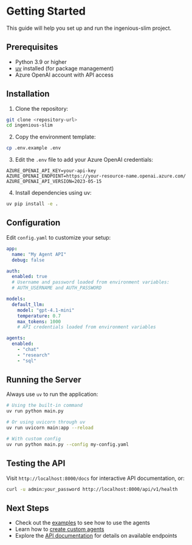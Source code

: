 # Getting Started

This guide will help you set up and run the ingenious-slim project.

## Prerequisites

- Python 3.9 or higher
- [uv](https://github.com/astral-sh/uv) installed (for package management)
- Azure OpenAI account with API access

## Installation

1. Clone the repository:

```bash
git clone <repository-url>
cd ingenious-slim
```

2. Copy the environment template:

```bash
cp .env.example .env
```

3. Edit the `.env` file to add your Azure OpenAI credentials:

```
AZURE_OPENAI_API_KEY=your-api-key
AZURE_OPENAI_ENDPOINT=https://your-resource-name.openai.azure.com/
AZURE_OPENAI_API_VERSION=2023-05-15
```

4. Install dependencies using uv:

```bash
uv pip install -e .
```

## Configuration

Edit `config.yaml` to customize your setup:

```yaml
app:
  name: "My Agent API"
  debug: false

auth:
  enabled: true
  # Username and password loaded from environment variables:
  # AUTH_USERNAME and AUTH_PASSWORD

models:
  default_llm:
    model: "gpt-4.1-mini"
    temperature: 0.7
    max_tokens: 1000
    # API credentials loaded from environment variables

agents:
  enabled:
    - "chat"
    - "research"
    - "sql"
```

## Running the Server

Always use `uv` to run the application:

```bash
# Using the built-in command
uv run python main.py

# Or using uvicorn through uv
uv run uvicorn main:app --reload

# With custom config
uv run python main.py --config my-config.yaml
```

## Testing the API

Visit `http://localhost:8000/docs` for interactive API documentation, or:

```bash
curl -u admin:your_password http://localhost:8000/api/v1/health
```

## Next Steps

- Check out the [examples](./examples/index.md) to see how to use the agents
- Learn how to [create custom agents](./guides/custom_agents.md)
- Explore the [API documentation](./api/index.md) for details on available endpoints
